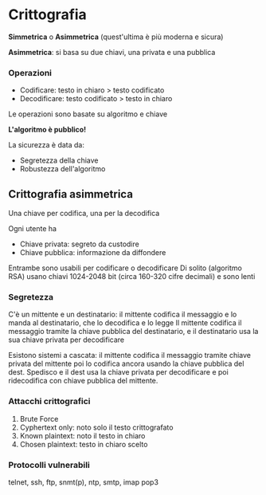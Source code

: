 # Crittografia

__Simmetrica__ o __Asimmetrica__ (quest'ultima è più moderna e sicura)

__Asimmetrica__: si basa su due chiavi, una privata e una pubblica

### Operazioni

- Codificare: testo in chiaro > testo codificato
- Decodificare: testo codificato > testo in chiaro

Le operazioni sono basate su algoritmo e chiave

__L'algoritmo è pubblico!__

La sicurezza è data da:
- Segretezza della chiave
- Robustezza dell'algoritmo

## Crittografia asimmetrica

Una chiave per codifica, una per la decodifica

Ogni utente ha
- Chiave privata: segreto da custodire
- Chiave pubblica: informazione da diffondere

Entrambe sono usabili per codificare o decodificare
Di solito (algoritmo RSA) usano chiavi 1024-2048 bit (circa 160-320 cifre decimali) e sono lenti

### Segretezza

C'è un mittente e un destinatario: il mittente codifica il messaggio e lo manda al destinatario, che lo decodifica e lo legge
Il mittente codifica il messaggio tramite la chiave pubblica del destinatario, e il destinatario usa la sua chiave privata per decodificare

Esistono sistemi a cascata: il mittente codifica il messaggio tramite chiave privata del mittente poi lo codifica ancora usando la chiave pubblica del dest. Spedisco e il dest usa la chiave privata per decodificare e poi ridecodifica con chiave pubblica del mittente.

### Attacchi crittografici
1. Brute Force
2. Cyphertext only: noto solo il testo crittografato
3. Known plaintext: noto il testo in chiaro
4. Chosen plaintext: testo in chiaro scelto

### Protocolli vulnerabili

telnet, ssh, ftp, snmt(p), ntp, smtp, imap pop3